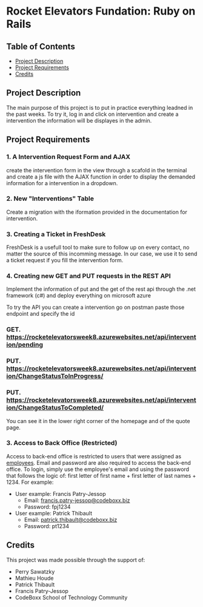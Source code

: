# Rocket Elevators Fundation: Ruby on Rails <!-- omit in toc -->

## Table of Contents <!-- omit in toc -->

- [Project Description](#project-description)
- [Project Requirements](#project-requirements)
- [Credits](#credits)

## Project Description
The main purpose of this project is to put in practice everything leadned in the past weeks.
To try it, log in and click on intervention and create a intervention the information will be displayes in the admin.


## Project Requirements

### 1. A Intervention Request Form and AJAX 
create the intervention form in the view through a scafold in the terminal and create a js file with the AJAX function in order to display
the demanded information for a intervention in a dropdown.

### 2. New "Interventions" Table
Create a migration with the iformation provided in the documentation for intervention.

### 3. Creating a Ticket in FreshDesk
FreshDesk is a usefull tool to make sure to follow up on every contact, no matter the source of this incomming message. In our case, we use it to send a ticket request if you fill the intervention form.

### 4. Creating new GET and PUT requests in the REST API
Implement the information of put and the get of the rest api through the .net framework (c#) and deploy everything on microsoft azure

To try the API you can create a intervention go on postman paste those endpoint and specify the id
### GET. https://rocketelevatorsweek8.azurewebsites.net/api/intervention/pending
### PUT. https://rocketelevatorsweek8.azurewebsites.net/api/intervention/ChangeStatusToInProgress/
### PUT. https://rocketelevatorsweek8.azurewebsites.net/api/intervention/ChangeStatusToCompleted/


You can see it in the lower right corner of the homepage and of the quote page.

### 3. Access to Back Office (Restricted)
Access to back-end office is restricted to users that were assigned as [employees](https://docs.google.com/spreadsheets/d/1-S0updscUGOpBpFE-2plFBJlVkCseOUuUpp7nu5e-fY/edit#gid=1786076246). Email and password are also required to access the back-end office. To login, simply use the employee's email and using the password that follows the logic of: first letter of first name + first letter of last names + 1234. For example:
  * User example: Francis Patry-Jessop
    * Email: francis.patry-jessop@codeboxx.biz
    * Password: fpj1234
  * User example: Patrick Thibault
    * Email: patrick.thibault@codeboxx.biz
    * Password: pt1234

## Credits

This project was made possible through the support of:

-   Perry Sawatzky
-   Mathieu	Houde
-   Patrick Thibault
-   Francis Patry-Jessop
-   CodeBoxx School of Technology Community

